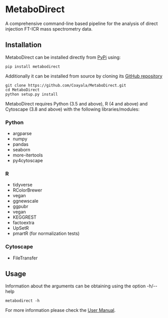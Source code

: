 # MetaboDirect
A comprehensive command-line based pipeline for the analysis of direct injection FT-ICR mass spectrometry data.

## Installation

MetaboDirect can be installed directly from [PyPi](https://pypi.org/project/metabodirect/0.1.1/) using:

```
pip install metabodirect
```

Additionally it can be installed from source by cloning its [GitHub repository](https://github.com/Coayala/MetaboDirect)

```
git clone https://github.com/Coayala/MetaboDirect.git
cd MetaboDirect
python setup.py install
```

MetaboDirect requires Python (3.5 and above), R (4 and above) and Cytoscape (3.8 and above) with the following libraries/modules:

### Python

- argparse
- numpy
- pandas
- seaborn
- more-itertools
- py4cytoscape

### R

- tidyverse
- RColorBrewer
- vegan
- ggnewscale
- ggpubr
- vegan
- KEGGREST
- factoextra
- UpSetR
- pmartR (for normalization tests)

### Cytoscape

- FileTransfer

## Usage

Information about the arguments can be obtaining using the option -h/--help

```
metabodirect -h
```
For more information please check the [User Manual](https://coayala.github.io/MetaboDirect/).


